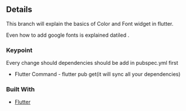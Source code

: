 <!-- ABOUT THE PROJECT -->
## Details
This branch will explain the basics of Color and Font widget in flutter.

Even how to add google fonts is explained datiled .

### Keypoint
Every change should dependencies should be add in pubspec.yml first 

* Flutter Command - flutter pub get(it will sync all your dependencies)

### Built With
* [Flutter](https://flutter.dev/docs)
